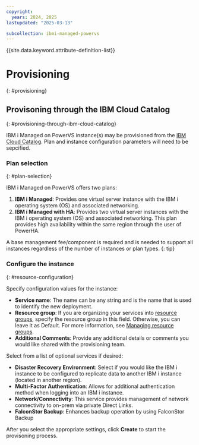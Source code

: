 ```yaml
---
copyright:
  years: 2024, 2025
lastupdated: "2025-03-13"

subcollection: ibmi-managed-powervs
---
```


{{site.data.keyword.attribute-definition-list}}

# Provisioning
{: #provisioning}


## Provisoning through the IBM Cloud Catalog
{: #provisioning-through-ibm-cloud-catalog}

IBM i Managed on PowerVS instance(s) may be provisioned from the [IBM Cloud Catalog](https://test.cloud.ibm.com/catalog/services/managed-powervs). Plan and instance configuration parameters will need to be sepcified.


### Plan selection
{: #plan-selection}

IBM i Managed on PowerVS offers two plans:

1. **IBM i Managed**: Provides one virtual server instance with the IBM i operating system (OS) and associated networking.
2.  **IBM i Managed with HA**: Provides two virtual server instances with the IBM i operating system (OS) and associated networking. This plan provides high availability within the same region through the user of PowerHA.

A base management fee/component is required and is needed to support all instances regardless of the number of instances or plan types.
{: tip}

### Configure the instance
{: #resource-configuration}
 
Specify configuration values for the instance:

- **Service name**: The name can be any string and is the name that is used to identify the new deployment.
- **Resource group**: If you are organizing your services into [resource groups](https://cloud.ibm.com/docs/account?topic=account-account_setup), specify the resource group in this field. Otherwise, you can leave it as Default. For more information, see [Managing resource groups](https://cloud.ibm.com/docs/account?topic=account-rgs).
- **Additional Comments**: Provide any additional details or comments you would like shared with the provisioning team.

Select from a list of optional services if desired:
- **Disaster Recovery Environment**: Select if you would like the IBM i instance to be configured to replicate data to another IBM i instance (located in another region).
- **Multi-Factor Authentication**: Allows for additional authentication method when logging into an IBM i instance.
- **Network/Connectivity**: This service provides management of network connectivity to on-prem via private Direct Links.
- **FalconStor Backup**: Enhances backup operation by using FalconStor Backup



After you select the appropriate settings, click **Create** to start the provisoning process. 

